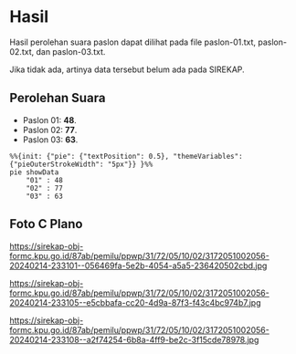 # Hasil

Hasil perolehan suara paslon dapat dilihat pada file paslon-01.txt, paslon-02.txt, dan paslon-03.txt.

Jika tidak ada, artinya data tersebut belum ada pada SIREKAP.

## Perolehan Suara

 * Paslon 01: **48**.
 * Paslon 02: **77**.
 * Paslon 03: **63**.

```mermaid
%%{init: {"pie": {"textPosition": 0.5}, "themeVariables": {"pieOuterStrokeWidth": "5px"}} }%%
pie showData
    "01" : 48
    "02" : 77
    "03" : 63
```
## Foto C Plano

https://sirekap-obj-formc.kpu.go.id/87ab/pemilu/ppwp/31/72/05/10/02/3172051002056-20240214-233101--056469fa-5e2b-4054-a5a5-236420502cbd.jpg

https://sirekap-obj-formc.kpu.go.id/87ab/pemilu/ppwp/31/72/05/10/02/3172051002056-20240214-233105--e5cbbafa-cc20-4d9a-87f3-f43c4bc974b7.jpg

https://sirekap-obj-formc.kpu.go.id/87ab/pemilu/ppwp/31/72/05/10/02/3172051002056-20240214-233108--a2f74254-6b8a-4ff9-be2c-3f15cde78978.jpg
